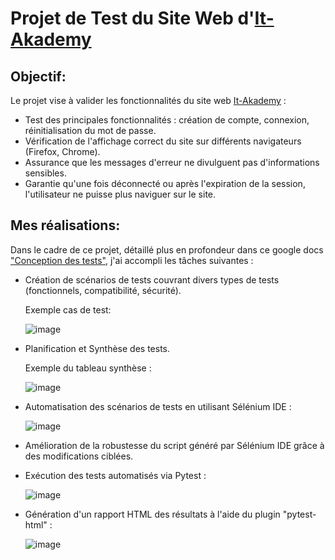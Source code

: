 # Projet de Test du Site Web d'[It-Akademy](https://inscription.it-akademy.fr/)

## Objectif:

Le projet vise à valider les fonctionnalités du site web [It-Akademy](https://inscription.it-akademy.fr/) : 

* Test des principales fonctionnalités : création de compte, connexion, réinitialisation du mot de passe.
* Vérification de l'affichage correct du site sur différents navigateurs (Firefox, Chrome).
* Assurance que les messages d'erreur ne divulguent pas d'informations sensibles.
* Garantie qu'une fois déconnecté ou après l'expiration de la session, l'utilisateur ne puisse plus naviguer sur le site.


## Mes réalisations:
Dans le cadre de ce projet, détaillé plus en profondeur dans ce google docs ["Conception des tests"](https://docs.google.com/document/d/1o1g3CfSvPM0GjFFmtMKfW6YT3fQpt8lLYnLovWd1pS8/edit), j'ai accompli les tâches suivantes :

* Création de scénarios de tests couvrant divers types de tests (fonctionnels, compatibilité, sécurité).
  
  Exemple cas de test:

    ![image](https://github.com/user-attachments/assets/66f691c5-4f56-4f3d-8b46-8ce2edfaf7b0)

* Planification et Synthèse des tests.
  
  Exemple du tableau synthèse :

    ![image](https://github.com/user-attachments/assets/b4ba5e37-c11e-42ce-bbc3-42dd4cbad2b0)

* Automatisation des scénarios de tests en utilisant Sélénium IDE : 

     ![image](https://github.com/user-attachments/assets/8f7dd8a1-b591-459c-bef6-26f840c24b08)

* Amélioration de la robustesse du script généré par Sélénium IDE grâce à des modifications ciblées.
  
* Exécution des tests automatisés via Pytest : 

    ![image](https://github.com/user-attachments/assets/974a9d95-e252-42e8-b3cd-bc6fa05cec57)

* Génération d'un rapport HTML des résultats à l'aide du plugin "pytest-html" : 

    ![image](https://github.com/user-attachments/assets/5a965b1e-0cc7-4e07-b312-173416f77e76)

























